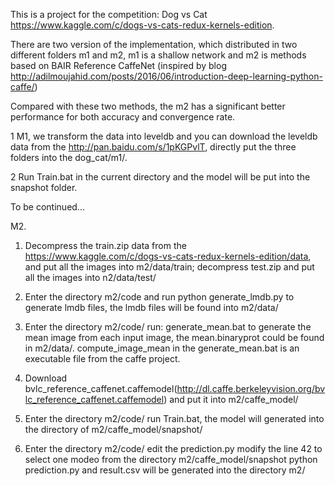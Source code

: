 This is a project for the competition: Dog vs Cat https://www.kaggle.com/c/dogs-vs-cats-redux-kernels-edition.

There are two version of the implementation, which distributed in two different folders m1 and m2, m1 is a shallow network and m2 is methods based on BAIR Reference CaffeNet (inspired by blog http://adilmoujahid.com/posts/2016/06/introduction-deep-learning-python-caffe/)

Compared with these two methods, the m2 has a significant better performance for both accuracy and convergence rate.

1 M1, we transform the data into leveldb and you can download the leveldb data from the http://pan.baidu.com/s/1pKGPvlT, directly put the three folders into the  dog_cat/m1/.

2 Run Train.bat in the current directory and the model will be put into the snapshot folder.

To be continued...

M2.
1. Decompress the train.zip data from the https://www.kaggle.com/c/dogs-vs-cats-redux-kernels-edition/data, and put all the images into m2/data/train; decompress test.zip and put all the images into n2/data/test/

2. Enter the directory m2/code and run python generate_lmdb.py to generate lmdb files, the lmdb files will be found into m2/data/

3. Enter the directory m2/code/ run: generate_mean.bat to generate the mean image from each input image, the mean.binaryprot could be found in m2/data/.
compute_image_mean in the generate_mean.bat is an executable file from the caffe project.

4. Download bvlc_reference_caffenet.caffemodel(http://dl.caffe.berkeleyvision.org/bvlc_reference_caffenet.caffemodel) and put it into m2/caffe_model/

5. Enter the directory m2/code/ run Train.bat, the model will generated into the directory of m2/caffe_model/snapshot/

6. Enter the directory m2/code/ edit the prediction.py modify the line 42 to select one modeo from the directory m2/caffe_model/snapshot  python prediction.py and result.csv will be generated into the directory m2/
